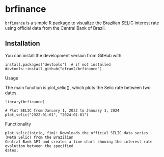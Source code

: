 # brfinance

`brfinance` is a simple R package to visualize the Brazilian SELIC interest rate using official data from the Central Bank of Brazil.

## Installation

You can install the development version from GitHub with:

```
install.packages("devtools")  # if not installed
devtools::install_github("efram2/brfinance")
```

Usage

The main function is plot_selic(), which plots the Selic rate between two dates.

```
library(brfinance)

# Plot SELIC from January 1, 2022 to January 1, 2024
plot_selic("2022-01-01", "2024-01-01")
```

Functionality

```
plot_selic(inicio, fim): Downloads the official SELIC data series (Meta Selic) from the Brazilian 
Central Bank API and creates a line chart showing the interest rate evolution between the specified 
dates.
```
